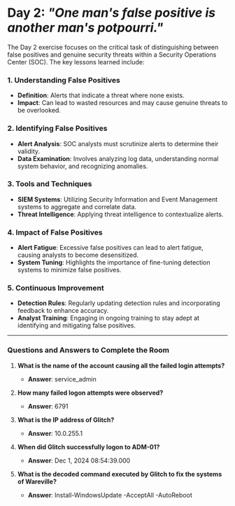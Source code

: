 # Day 2: *"One man's false positive is another man's potpourri."*

The Day 2 exercise focuses on the critical task of distinguishing between false positives and genuine security threats within a Security Operations Center (SOC). The key lessons learned include:

### 1. Understanding False Positives
- **Definition**: Alerts that indicate a threat where none exists.
- **Impact**: Can lead to wasted resources and may cause genuine threats to be overlooked.

### 2. Identifying False Positives
- **Alert Analysis**: SOC analysts must scrutinize alerts to determine their validity.
- **Data Examination**: Involves analyzing log data, understanding normal system behavior, and recognizing anomalies.

### 3. Tools and Techniques
- **SIEM Systems**: Utilizing Security Information and Event Management systems to aggregate and correlate data.
- **Threat Intelligence**: Applying threat intelligence to contextualize alerts.

### 4. Impact of False Positives
- **Alert Fatigue**: Excessive false positives can lead to alert fatigue, causing analysts to become desensitized.
- **System Tuning**: Highlights the importance of fine-tuning detection systems to minimize false positives.

### 5. Continuous Improvement
- **Detection Rules**: Regularly updating detection rules and incorporating feedback to enhance accuracy.
- **Analyst Training**: Engaging in ongoing training to stay adept at identifying and mitigating false positives.

---

### Questions and Answers to Complete the Room

1. **What is the name of the account causing all the failed login attempts?**  
   - **Answer**: service_admin

2. **How many failed logon attempts were observed?**  
   - **Answer**: 6791

3. **What is the IP address of Glitch?**  
   - **Answer**: 10.0.255.1

4. **When did Glitch successfully logon to ADM-01?**  
   - **Answer**: Dec 1, 2024 08:54:39.000

5. **What is the decoded command executed by Glitch to fix the systems of Wareville?**  
   - **Answer**: Install-WindowsUpdate -AcceptAll -AutoReboot
